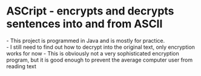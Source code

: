 <h1>ASCript - encrypts and decrypts sentences into and from ASCII </h1>
    - This project is programmed in Java and is mostly for practice.<br>
    - I still need to find out how to decrypt into the original text, only encryption works for now
    - This is obviously not a very sophisticated encryption program, but it is good enough to prevent the average computer user from reading text